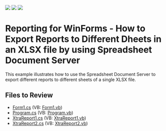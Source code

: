 <!-- default badges list -->
![](https://img.shields.io/endpoint?url=https://codecentral.devexpress.com/api/v1/VersionRange/128600954/13.1.6%2B)
[![](https://img.shields.io/badge/Open_in_DevExpress_Support_Center-FF7200?style=flat-square&logo=DevExpress&logoColor=white)](https://supportcenter.devexpress.com/ticket/details/E4892)
[![](https://img.shields.io/badge/📖_How_to_use_DevExpress_Examples-e9f6fc?style=flat-square)](https://docs.devexpress.com/GeneralInformation/403183)
<!-- default badges end -->
# Reporting for WinForms - How to Export Reports to Different Dheets in an XLSX file by using Spreadsheet Document Server

This example illustrates how to use the Spreadsheet Document Server to export different reports to different sheets of a single XLSX file.

## Files to Review

* [Form1.cs](./CS/WindowsFormsApplication1/Form1.cs) (VB: [Form1.vb](./VB/WindowsFormsApplication1/Form1.vb))
* [Program.cs](./CS/WindowsFormsApplication1/Program.cs) (VB: [Program.vb](./VB/WindowsFormsApplication1/Program.vb))
* [XtraReport1.cs](./CS/WindowsFormsApplication1/XtraReport1.cs) (VB: [XtraReport1.vb](./VB/WindowsFormsApplication1/XtraReport1.vb))
* [XtraReport2.cs](./CS/WindowsFormsApplication1/XtraReport2.cs) (VB: [XtraReport2.vb](./VB/WindowsFormsApplication1/XtraReport2.vb))
